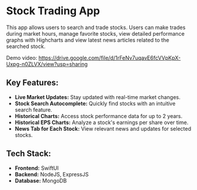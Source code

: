 # Stock Trading App

This app allows users to search and trade stocks. Users can make trades during market hours, manage favorite stocks, view detailed performance graphs with Highcharts and view latest news articles related to the searched stock.

Demo video: https://drive.google.com/file/d/1rFeNv7uqavE6fcVVpKpX-Uxpg-n0ZLVX/view?usp=sharing

## Key Features:

- **Live Market Updates:** Stay updated with real-time market changes.
- **Stock Search Autocomplete:** Quickly find stocks with an intuitive search feature.
- **Historical Charts:** Access stock performance data for up to 2 years.
- **Historical EPS Charts:** Analyze a stock's earnings per share over time.
- **News Tab for Each Stock:** View relevant news and updates for selected stocks.

## Tech Stack:

- **Frontend:** SwiftUI
- **Backend:** NodeJS, ExpressJS
- **Database:** MongoDB
